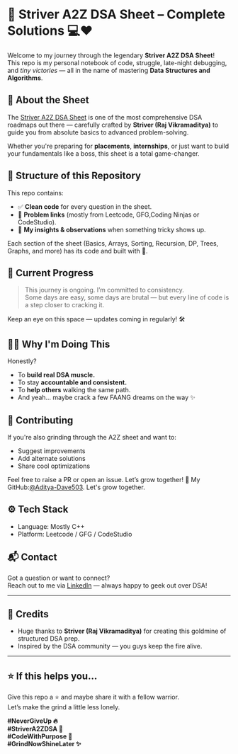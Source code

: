 # 🚀 Striver A2Z DSA Sheet – Complete Solutions 💻❤️

Welcome to my journey through the legendary **Striver A2Z DSA Sheet**!  
This repo is my personal notebook of code, struggle, late-night debugging, and *tiny victories* — all in the name of mastering **Data Structures and Algorithms**.

## 🌟 About the Sheet

The [Striver A2Z DSA Sheet](https://takeuforward.org/interviews/strivers-a2z-dsa-course-sheet-2-0/) is one of the most comprehensive DSA roadmaps out there — carefully crafted by **Striver (Raj Vikramaditya)** to guide you from absolute basics to advanced problem-solving.

Whether you're preparing for **placements**, **internships**, or just want to build your fundamentals like a boss, this sheet is a total game-changer.

## 📁 Structure of this Repository

This repo contains:

- ✅ **Clean code** for every question in the sheet.
- 🧠 **Problem links** (mostly from Leetcode, GFG,Coding Ninjas or CodeStudio).
- 📌 **My insights & observations** when something tricky shows up.

Each section of the sheet (Basics, Arrays, Sorting, Recursion, DP, Trees, Graphs, and more) has its code and built with 💙.

## 📅 Current Progress

> This journey is ongoing. I’m committed to consistency.  
> Some days are easy, some days are brutal — but every line of code is a step closer to cracking it.

Keep an eye on this space — updates coming in regularly! 🛠️

## 🧑‍💻 Why I'm Doing This

Honestly?  
- To **build real DSA muscle.**
- To stay **accountable and consistent.**
- To **help others** walking the same path.
- And yeah… maybe crack a few FAANG dreams on the way ✨

## 🤝 Contributing

If you're also grinding through the A2Z sheet and want to:
- Suggest improvements
- Add alternate solutions
- Share cool optimizations

Feel free to raise a PR or open an issue. Let’s grow together! 🌱
My GitHub:[@Aditya-Dave503](https://github.com/Aditya-Dave503). Let's grow together.

## ⚙️ Tech Stack

- Language: Mostly C++
- Platform: Leetcode / GFG / CodeStudio

## 📬 Contact

Got a question or want to connect?  
Reach out to me via [LinkedIn](https://www.linkedin.com/in/aditya-dave-64036a328/)  — always happy to geek out over DSA!

---

## 🙏 Credits

- Huge thanks to **Striver (Raj Vikramaditya)** for creating this goldmine of structured DSA prep.
- Inspired by the DSA community — you guys keep the fire alive.

---

## ⭐ If this helps you...

Give this repo a ⭐ and maybe share it with a fellow warrior.  
Let’s make the grind a little less lonely.

**#NeverGiveUp 🔥  
#StriverA2ZDSA 💪  
#CodeWithPurpose 🧠  
#GrindNowShineLater ✨**
